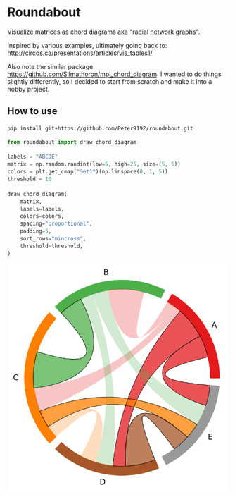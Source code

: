 # Roundabout

Visualize matrices as chord diagrams aka "radial network graphs".

Inspired by various examples, ultimately going back to:
http://circos.ca/presentations/articles/vis_tables1/

Also note the similar package https://github.com/Silmathoron/mpl_chord_diagram. I wanted to do things slightly differently, so I decided to start from scratch and make it into a hobby project.

## How to use

```sh
pip install git+https://github.com/Peter9192/roundabout.git
```

```python
from roundabout import draw_chord_diagram

labels = "ABCDE"
matrix = np.random.randint(low=5, high=25, size=(5, 5))
colors = plt.get_cmap("Set1")(np.linspace(0, 1, 5))
threshold = 10

draw_chord_diagram(
    matrix,
    labels=labels,
    colors=colors,
    spacing="proportional",
    padding=5,
    sort_rows="mincross",
    threshold=threshold,
)
```

![example figure](example.png)
